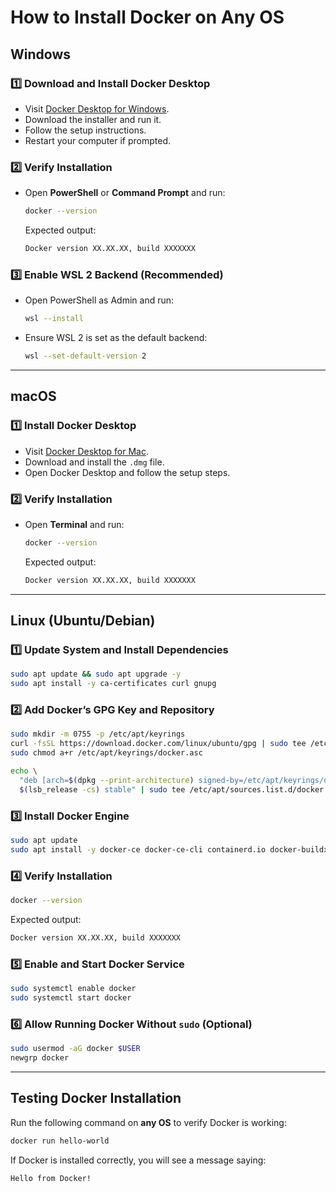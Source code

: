# How to Install Docker on Any OS

## Windows

### **1️⃣ Download and Install Docker Desktop**
- Visit [Docker Desktop for Windows](https://www.docker.com/products/docker-desktop/).
- Download the installer and run it.
- Follow the setup instructions.
- Restart your computer if prompted.

### **2️⃣ Verify Installation**
- Open **PowerShell** or **Command Prompt** and run:
  ```sh
  docker --version
  ```
  Expected output:
  ```sh
  Docker version XX.XX.XX, build XXXXXXX
  ```

### **3️⃣ Enable WSL 2 Backend (Recommended)**
- Open PowerShell as Admin and run:
  ```sh
  wsl --install
  ```
- Ensure WSL 2 is set as the default backend:
  ```sh
  wsl --set-default-version 2
  ```

---

## macOS

### **1️⃣ Install Docker Desktop**
- Visit [Docker Desktop for Mac](https://www.docker.com/products/docker-desktop/).
- Download and install the `.dmg` file.
- Open Docker Desktop and follow the setup steps.

### **2️⃣ Verify Installation**
- Open **Terminal** and run:
  ```sh
  docker --version
  ```
  Expected output:
  ```sh
  Docker version XX.XX.XX, build XXXXXXX
  ```

---

## Linux (Ubuntu/Debian)

### **1️⃣ Update System and Install Dependencies**
```sh
sudo apt update && sudo apt upgrade -y
sudo apt install -y ca-certificates curl gnupg
```

### **2️⃣ Add Docker’s GPG Key and Repository**
```sh
sudo mkdir -m 0755 -p /etc/apt/keyrings
curl -fsSL https://download.docker.com/linux/ubuntu/gpg | sudo tee /etc/apt/keyrings/docker.asc > /dev/null
sudo chmod a+r /etc/apt/keyrings/docker.asc

echo \
  "deb [arch=$(dpkg --print-architecture) signed-by=/etc/apt/keyrings/docker.asc] https://download.docker.com/linux/ubuntu \
  $(lsb_release -cs) stable" | sudo tee /etc/apt/sources.list.d/docker.list > /dev/null
```

### **3️⃣ Install Docker Engine**
```sh
sudo apt update
sudo apt install -y docker-ce docker-ce-cli containerd.io docker-buildx-plugin docker-compose-plugin
```

### **4️⃣ Verify Installation**
```sh
docker --version
```
Expected output:
```sh
Docker version XX.XX.XX, build XXXXXXX
```

### **5️⃣ Enable and Start Docker Service**
```sh
sudo systemctl enable docker
sudo systemctl start docker
```

### **6️⃣ Allow Running Docker Without `sudo` (Optional)**
```sh
sudo usermod -aG docker $USER
newgrp docker
```

---

## **Testing Docker Installation**
Run the following command on **any OS** to verify Docker is working:
```sh
docker run hello-world
```
If Docker is installed correctly, you will see a message saying:
```
Hello from Docker!
```

